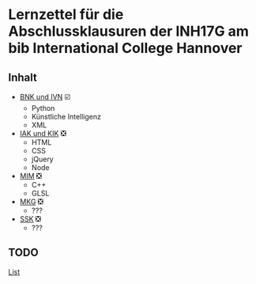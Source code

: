 # Lernzettel für die Abschlussklausuren der INH17G am bib International College Hannover

## Inhalt

* [BNK und IVN](https://github.com/rausc-daniel/INH17GAbschlussklausuren/tree/master/BNK_und_IVN) :ballot_box_with_check:
  * Python
  * Künstliche Intelligenz
  * XML
* [IAK und KIK](https://github.com/rausc-daniel/INH17GAbschlussklausuren/tree/master/IAK_und_KIK) :negative_squared_cross_mark:
  * HTML
  * CSS
  * jQuery
  * Node
* [MIM](https://github.com/rausc-daniel/INH17GAbschlussklausuren/tree/master/MIM) :negative_squared_cross_mark:
  * C++
  * GLSL
* [MKG](https://github.com/rausc-daniel/INH17GAbschlussklausuren/tree/master/MKG) :negative_squared_cross_mark:
  * ???
* [SSK](https://github.com/rausc-daniel/INH17GAbschlussklausuren/tree/master/SSK) :negative_squared_cross_mark:
  * ???
## TODO

[List](https://github.com/rausc-daniel/INH17GAbschlussklausuren/blob/master/TODO.md)
